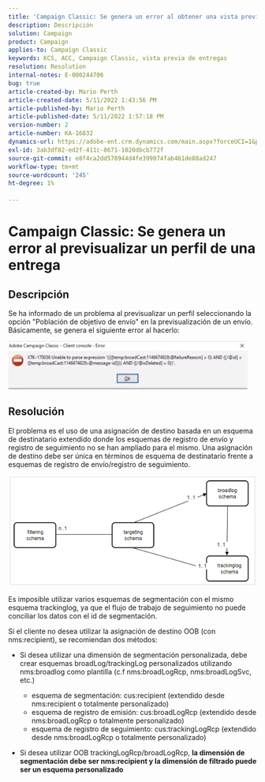 ```yaml
---
title: 'Campaign Classic: Se genera un error al obtener una vista previa de un perfil desde una entrega'
description: Descripción
solution: Campaign
product: Campaign
applies-to: Campaign Classic
keywords: KCS, ACC, Campaign Classic, vista previa de entregas
resolution: Resolution
internal-notes: E-000244706
bug: true
article-created-by: Mario Perth
article-created-date: 5/11/2022 1:43:56 PM
article-published-by: Mario Perth
article-published-date: 5/11/2022 1:57:18 PM
version-number: 2
article-number: KA-16832
dynamics-url: https://adobe-ent.crm.dynamics.com/main.aspx?forceUCI=1&pagetype=entityrecord&etn=knowledgearticle&id=ccaebf62-30d1-ec11-a7b5-0022480a8d10
exl-id: 3ab3df82-ed2f-411c-8671-1020dbcb772f
source-git-commit: e8f4ca2dd578944d4fe399074fab461de88ad247
workflow-type: tm+mt
source-wordcount: '245'
ht-degree: 1%

---
```


# Campaign Classic: Se genera un error al previsualizar un perfil de una entrega

## Descripción


Se ha informado de un problema al previsualizar un perfil seleccionando la opción &quot;Población de objetivo de envío&quot; en la previsualización de un envío. Básicamente, se genera el siguiente error al hacerlo:

![](assets/___ceaebf62-30d1-ec11-a7b5-0022480a8d10___.jpeg)




## Resolución


El problema es el uso de una asignación de destino basada en un esquema de destinatario extendido donde los esquemas de registro de envío y registro de seguimiento no se han ampliado para el mismo. Una asignación de destino debe ser única en términos de esquema de destinatario frente a esquemas de registro de envío/registro de seguimiento.

![](assets/3ec555a6-30d1-ec11-a7b5-0022480a8d10.png)

Es imposible utilizar varios esquemas de segmentación con el mismo esquema trackinglog, ya que el flujo de trabajo de seguimiento no puede conciliar los datos con el id de segmentación.

Si el cliente no desea utilizar la asignación de destino OOB (con nms:recipient), se recomiendan dos métodos:

- Si desea utilizar una dimensión de segmentación personalizada, debe crear esquemas broadLog/trackingLog personalizados utilizando nms:broadlog como plantilla (c.f nms:broadLogRcp, nms:broadLogSvc, etc.)

   - esquema de segmentación: cus:recipient (extendido desde nms:recipient o totalmente personalizado)
   - esquema de registro de emisión: cus:broadLogRcp (extendido desde nms:broadLogRcp o totalmente personalizado)
   - esquema de registro de seguimiento: cus:trackingLogRcp (extendido desde nms:broadLogRcp o totalmente personalizado)
- Si desea utilizar OOB trackingLogRcp/broadLogRcp, <b>la dimensión de segmentación debe ser nms:recipient y la dimensión de filtrado puede ser un esquema personalizado</b>

